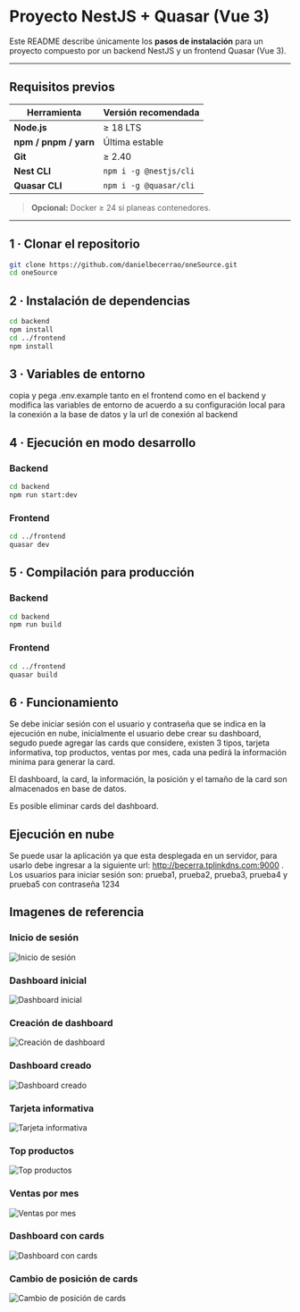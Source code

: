 # Proyecto NestJS + Quasar (Vue 3)

Este README describe únicamente los **pasos de instalación** para un proyecto compuesto por un backend NestJS y un frontend Quasar (Vue 3).

---

## Requisitos previos

| Herramienta | Versión recomendada |
|-------------|--------------------|
| **Node.js** | ≥ 18 LTS |
| **npm / pnpm / yarn** | Última estable |
| **Git** | ≥ 2.40 |
| **Nest CLI** | `npm i -g @nestjs/cli` |
| **Quasar CLI** | `npm i -g @quasar/cli` |

> **Opcional:** Docker ≥ 24 si planeas contenedores.

---

## 1 · Clonar el repositorio

```bash
git clone https://github.com/danielbecerrao/oneSource.git
cd oneSource
```

## 2 · Instalación de dependencias

```bash
cd backend
npm install
cd ../frontend
npm install
```

## 3 · Variables de entorno
copia y pega .env.example tanto en el frontend como en el backend y modifica las variables de entorno de acuerdo a su configuración local para la conexión a la base de datos y la url de conexión al backend

## 4 · Ejecución en modo desarrollo
### Backend
```bash
cd backend
npm run start:dev
```
### Frontend
```bash
cd ../frontend
quasar dev
```

## 5 · Compilación para producción
### Backend
```bash
cd backend
npm run build
```

### Frontend
```bash
cd ../frontend
quasar build
```
## 6 · Funcionamiento

Se debe iniciar sesión con el usuario y contraseña que se indica en la ejecución en nube, inicialmente el usuario debe crear su dashboard, segudo puede agregar las cards que considere, existen 3 tipos, tarjeta informativa, top productos, ventas por mes, cada una pedirá la información minima para generar la card.

El dashboard, la card, la información, la posición y el tamaño de la card son almacenados en base de datos.

Es posible eliminar cards del dashboard.

## Ejecución en nube
Se puede usar la aplicación ya que esta desplegada en un servidor, para usarlo debe ingresar a la siguiente url: http://becerra.tplinkdns.com:9000 .
Los usuarios para iniciar sesión son: prueba1, prueba2, prueba3, prueba4 y prueba5 con contraseña 1234

## Imagenes de referencia

### Inicio de sesión

![Inicio de sesión](images/login.png)

### Dashboard inicial

![Dashboard inicial](images/1.png)

### Creación de dashboard

![Creación de dashboard](images/2.png)

### Dashboard creado

![Dashboard creado](images/3.png)

### Tarjeta informativa

![Tarjeta informativa](images/4.png)

### Top productos

![Top productos](images/5.png)

### Ventas por mes

![Ventas por mes](images/6.png)

### Dashboard con cards

![Dashboard con cards](images/7.png)

### Cambio de posición de cards

![Cambio de posición de cards](images/8.png)

